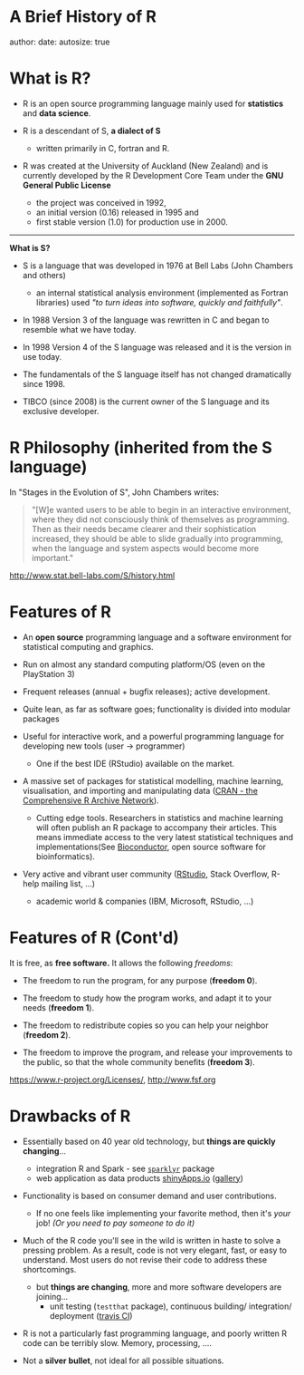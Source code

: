 A Brief History of R
========================================================
author:
date:
autosize: true

What is R?
========================================================

- R is an open source programming language mainly used for __statistics__ and __data science__.

- R is a descendant of S, __a dialect of S__
    - written primarily in C, fortran and R.

- R was created at the University of Auckland (New Zealand) and is currently developed by the R Development Core Team under the __GNU General Public License__
    - the project was conceived in 1992,
    - an initial version (0.16) released in 1995 and
    - first stable version (1.0) for production use in 2000.

---

__What is S?__

- S is a language that was developed in 1976 at Bell Labs (John Chambers and others)
    - an internal statistical analysis environment (implemented as Fortran libraries) used _"to turn ideas into software, quickly and faithfully"_.

- In 1988 Version 3 of the language was rewritten in C and began to resemble what we have today.

- In 1998 Version 4 of the S language was released and it is the version in use today.

- The fundamentals of the S language itself has not changed dramatically since 1998.

- TIBCO (since 2008) is the current owner of the S language and its exclusive developer.

R Philosophy (inherited from the S language)
========================================================

In "Stages in the Evolution of S", John Chambers writes:

> "[W]e wanted users to be able to begin in an interactive environment,
> where they did not consciously think of themselves as programming.
> Then as their needs became clearer and their sophistication increased,
> they should be able to slide gradually into programming, when the
> language and system aspects would become more important."

http://www.stat.bell-labs.com/S/history.html

Features of R
========================================================

- An __open source__ programming language and a software environment for statistical computing and graphics.

- Run on almost any standard computing platform/OS (even on the PlayStation 3)

- Frequent releases (annual + bugfix releases); active development.

- Quite lean, as far as software goes; functionality is divided into modular packages

- Useful for interactive work, and a powerful programming language for developing new tools (user -> programmer)
    - One if the best IDE (RStudio) available on the market.

- A massive set of packages for statistical modelling, machine learning, visualisation, and importing and manipulating data ([CRAN - the Comprehensive R Archive Network](https://cran.r-project.org/)).
    - Cutting edge tools. Researchers in statistics and machine learning will often publish an R package to accompany their articles. This means immediate access to the very latest statistical techniques and implementations(See [Bioconductor](http://bioconductor.org/), open source software for bioinformatics).

- Very active and vibrant user community ([RStudio](https://www.rstudio.com/), Stack Overflow, R-help mailing list, ...)
    - academic world & companies (IBM, Microsoft, RStudio, ...)




Features of R (Cont'd)
========================================================

It is free, as __free software.__ It allows the following _freedoms_:

-   The freedom to run the program, for any purpose (__freedom 0__).

-   The freedom to study how the program works, and adapt it to your needs (__freedom 1__).

-   The freedom to redistribute copies so you can help your neighbor (__freedom 2__).

-   The freedom to improve the program, and release your improvements to the public, so that the whole community benefits (__freedom 3__).

https://www.r-project.org/Licenses/, http://www.fsf.org

Drawbacks of R
========================================================

-   Essentially based on 40 year old technology, but __things are quickly changing__...
    - integration R and Spark - see [`sparklyr`](https://spark.rstudio.com/) package
    - web application as data products [shinyApps.io](https://www.shinyapps.io/) ([gallery](https://shiny.rstudio.com/gallery/))

-   Functionality is based on consumer demand and user contributions.
    - If no one feels like implementing your favorite method, then it's *your* job! _(Or you need to pay someone to do it)_

- Much of the R code you'll see in the wild is written in haste to solve a pressing problem. As a result, code is not very elegant, fast, or easy to understand. Most users do not revise their code to address these shortcomings.
    - but __things are changing__, more and more software developers are joining...
        - unit testing (`testthat` package), continuous building/ integration/ deployment ([travis CI](https://travis-ci.org/))

- R is not a particularly fast programming language, and poorly written R code can be terribly slow. Memory, processing, ....

-   Not a __silver bullet__, not ideal for all possible situations.

